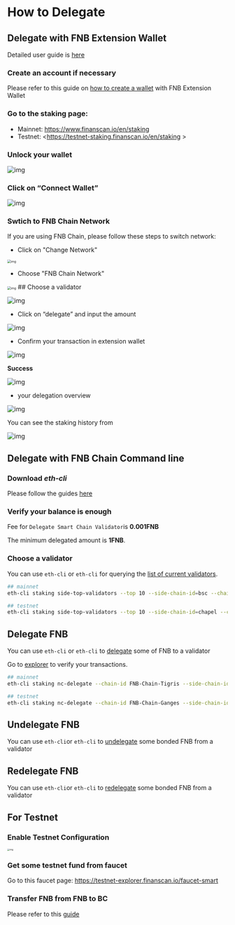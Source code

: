 # How to Delegate

## Delegate with FNB Extension Wallet

Detailed user guide is [here](../wallet/staking.md)

### Create an account if necessary

Please refer to this guide on [how to create a wallet](../wallet/shree.md) with FNB Extension Wallet

### Go to the staking page:

- Mainnet: <https://www.finanscan.io/en/staking>
- Testnet: <https://testnet-staking.finanscan.io/en/staking >

### Unlock your wallet

![img](https://lh4.googleusercontent.com/rCFd8jPzCspJDYEKO02JvZTVhNPWL1UGZIENnhIJ9_7h-8UXp20PhGxg2xzwNmRKQiFRLnrmMVaTDd1dYAmVk1b2WVG9DBnsuFFYOlpI-xCeZhtObAfgjzVUlmqQ43BWCyPKhwjl)

### Click on “Connect Wallet”

![img](https://lh6.googleusercontent.com/4o4Aj53r-LincYLkStkIXTi-wTHuAj4BKkS-Yt7pWokTEfiFtjstvMFHt4yiTr5WrNwsqfUFdhWhsnUDCv11UpogqHo08vd41-o7bcFRLSOlsdGmJmLhdfqNHK6Pge4IToISwU-R)

### Swtich to FNB Chain Network

If you are using FNB Chain, please follow these steps to switch network:

- Click on "Change Network"

<img src="https://lh3.googleusercontent.com/bvWgOJ931BpcUOjOhzCCdKacevk6-MWrbGL1tFGQXPnJJFf6GmfAw1Ot_TtT2zsWCPOFOPolryPbhOBmrovOXW2kSnpY9_edQZVf_vxRpn4ohzkvfshbW7r-ivJg9Bp8Yxs2ELCZ" alt="img" style="zoom:50%;" />

- Choose "FNB Chain Network"

<img src="https://lh3.googleusercontent.com/Jnw7n1ADkE1T1wCi3cYGhLg4YrlQo5X98FmY3YEysgiUr1Efo8QSPketnZ8YK-EmcE2OSVFMSxpHAoq13cyuD51eRwb7QecETgDCYXf_NvpVXu-00QUrFD6pL2of-aS1cdgdW8YE" alt="img" style="zoom:50%;" />
## Choose a validator

![img](https://lh3.googleusercontent.com/62tAplbV-lv5Hy5-lrUEvkLk29GT_LPpsRmOq-tR5az_1KwVkdLjG__Oxoe2skKSjqkDA7TqGgq1YlPDkXEFiejiD_mSyhLUiyD8O4CCH9nBztTu2ctetdHfXZH85b6Ge9kHEV2Q)

- Click on “delegate” and input the amount

![img](https://lh4.googleusercontent.com/-mfR40ZPqZ3yih90oXNee4DULAnbV1l3ZWbkGgqgi07tdXDcCFR_5eA5PY23vW_GqO0sXlkwTr_laljPl11COpX0hB4KBA6_dHgGGUqe8y2YxYNECcKZvc75GdW9WlaFJf4zx776)

- Confirm your transaction in extension wallet

![img](https://lh5.googleusercontent.com/U_ji1L_LgRaxKmRHFvvUwtiOb7SXqTZ6GrMiqvK2gR_aS21bVTqgTHp2aF207pKxfZaYd38QFvRau20n8zbd_MZ1_6ktWEoXYbRrf6vSUdp2W1yWfwqWFqbhjvrbGiX1YRMzJj7b)

**Success**

![img](https://lh5.googleusercontent.com/avie7-_5sa8jnI8XdFa1EytOMB9pZVULKQntno3hk3w3MuWJtwE9WNYayKTA0W7mymtJLG5mKZFk42TvUyGa_qSAi5rIH88LL2riKln35loCEHl3ntaqZEspWwUMbOgPdZbhOSp6)

-  your delegation overview

![img](https://lh6.googleusercontent.com/U1QavwEpXDRUaYfy2Ghd4N1Di8lKQ3kHKEw1rOv9Y-OV3W6wY1IbCSs8XdIwvHjMe5VfzoKnOVKazdJicAhS6LwmqlYYvRKJYBzTX9pjPZctvCQlTFNhSzV2-rZKMu2XUvfB8Xuf)

You can see the staking history from

![img](https://lh4.googleusercontent.com/m8hyetwRYQS-HLcubdSkuhjAAFDyWQptswGJKUWaAwcK-m1yVblM-5pXL599ogLJ1DjkKUo75WOzt6JUDxrnUNwNANDa1ZpuyHxlDxRg7enDF8jkhF70SkWeAPq6hAARAcphlaKw)

## Delegate with FNB Chain Command line

### Download *eth-cli*

Please follow the guides [here]()

### Verify your balance is enough

Fee for `Delegate Smart Chain Validator`is **0.001FNB**

The minimum delegated amount is **1FNB**.

### Choose a validator

You can use `eth-cli` or `eth-cli` for querying the [list of current validators](../../guides/concepts/bc-staking.md#query-side-chain-top-validators).

```bash
## mainnet
eth-cli staking side-top-validators --top 10 --side-chain-id=bsc --chain-id=FNB-Chain-Tigris

## testnet
eth-cli staking side-top-validators --top 10 --side-chain-id=chapel --chain-id=FNB-Chain-Ganges
```

## Delegate FNB

You can use `eth-cli` or `eth-cli` to [delegate](../../guides/concepts/bc-staking.md#delegate-fnb) some of FNB to a validator

Go to [explorer](https://explorer.finanscan.io/) to verify your transactions.

```bash
## mainnet
eth-cli staking nc-delegate --chain-id FNB-Chain-Tigris --side-chain-id bsc --from fnb1tfh30c67mkzfz06as2hk0756mgdx8mgypu7ajl --validator bva1tfh30c67mkzfz06as2hk0756mgdx8mgypqldvm --amount 1000000000:FNB --home ~/home_cli

## testnet
eth-cli staking nc-delegate --chain-id FNB-Chain-Ganges --side-chain-id chapel --from tfnb1tfh30c67mkzfz06as2hk0756mgdx8mgypu7ajl --validator bva1tfh30c67mkzfz06as2hk0756mgdx8mgypqldvm --amount 1000000000:FNB --home ~/home_cli
```
## Undelegate FNB

You can use `eth-cli`or `eth-cli` to [undelegate](../../guides/concepts/bc-staking.md#undelegate-fnb) some bonded FNB from a validator

## Redelegate FNB

You can use `eth-cli`or `eth-cli` to [redelegate](../../guides/concepts/bc-staking.md#redelegate-fnb) some bonded FNB from a validator

## For Testnet

### Enable Testnet Configuration

<img src="https://lh6.googleusercontent.com/mrQlZM2w-TDXQ_xfSA3XsSo_IhM0mtdnSg52Vi8pgjQYItKDAiuVwxoilMqBgVHgpc71c118-3U-79iXWP4cW-DacdfrY_RcbF3x633khQcB271pLCvLIa3uOwq19vrjZ46HDeB6" alt="img" style="zoom:33%;" />

### Get some testnet fund from faucet

Go to this faucet page: <https://testnet-explorer.finanscan.io/faucet-smart>

### Transfer FNB from FNB to BC

Please refer to this [guide](../wallet/shree.md#shree.html#transfer-testnet-fnb-from-nc-to-bc)